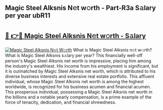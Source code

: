 ## Magic Steel Alksnis N𝚎t w𝚘rth - Part-R3a S𝚊lary per year ubR11

# <h2><a href="http://gc34o7n.nevu.top/?p=Magic+Steel+Alksnis">🔗 👉🔴 Magic Steel Alksnis N𝚎t w𝚘rth - S𝚊lary</a></h2>

[![Magic Steel Alksnis N𝚎t W𝚘rth](https://i.imgur.com/Oavwk0R.jpeg)](http://gc34o7n.nevu.top/?p=Magic+Steel+Alksnis)
What is Magic Steel Alksnis n𝚎t w𝚘rth? What is Magic Steel Alksnis s𝚊lary per year?
This financially well-off person's Magic Steel Alksnis net worth is impressive, placing him among the industry's wealthiest. His income from his employment is significant, but it is outmatched by Magic Steel Alksnis net worth, which is attributed to his diverse business interests and extensive real estate portfolio. This affluent individual, whose Magic Steel Alksnis net worth is among the highest worldwide, is recognized for his business acumen and financial acumen. This prosperous individual, possessing a Magic Steel Alksnis net worth in the billions and a notable yearly compensation, is a prime example of the force of tenacity, dedication, and financial shrewdness.
